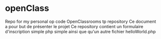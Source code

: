 # openClass
Repo for my personal op code 
OpenClassrooms tp repository 
Ce document a pour but de présenter le projet
Ce repository contient un formulaire d'inscription simple php simple ainsi que qu'un autre fichier helloWorld.php

